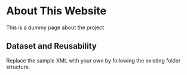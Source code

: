 # About This Website

This is a dummy page about the project

## Dataset and Reusability

Replace the sample XML with your own by following the existing folder structure.
